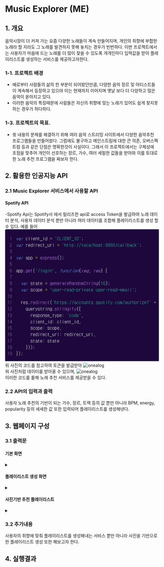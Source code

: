# Music Explorer (ME)

## 1. 개요
 음악시장이 더 커져 가는 요즘 다양한 노래들이 계속 만들어지며, 개인의 취향에 부합한 노래라 할 지라도 그 노래를 발견하지 못해 놓치는 경우가 빈번하다.
이번 프로젝트에서는 사용자가 마음에 드는 노래를 더 많이 찾을 수 있도록 개개인마다 입력값을 받아 플레이리스트를 생성하는 서비스를 제공하고자한다.

### 1-1. 프로젝트 배경

- 예로부터 사람들의 삶의 한 부분이 되어왔던만큼, 다양한 음악 장르 및 아티스트들이 계속해서 등장하고 있으먀 이는 현재까지 이어지며 옛날 보다 더 다양하고 많은 음악이 쏟아지고 있다.
- 이러한 음악의 특징때문에 사람들은 자신의 취향에 맞는 노래가 있어도 쉽게 찾지못하는 경우가 허다하다.

### 1-3. 프로젝트의 목표.
- 윗 내용의 문제를 해결하기 위해 여러 음악 스트리밍 사이트에서 다양한 음악추천 프로그램들을 만들어왔다. 그럼에도 불구하고 메인스트림에 대한 큰 의존, 오버스펙트럼 등과 같은 단점은 명확한것이 사실이다.
그래서 이 프로젝트에서는 구체성에 초점을 맞추어 개인이 선호하는 장르, 가수, 여러 세밀한 값들을 받아와 이를 토대로 한 노래 추천 프로그램을 짜보자 한다.

## 2. 활용한 인공지능 API

### 2.1 Music Explorer 서비스에서 사용할 API

#### Spotify API
-Spotify Api는 Spotify사 에서 릴리즈한 api로  access Token을 발급하여 노래 데이터 분석, 사용자 데이터 분석 뿐만 아니라 여러 데이터를 조합해 플레이리스트를 생성 할 수 있다.
예를 들어
![onealog](https://github.com/jangchangjun/ai_api_project/blob/main/api1.png)   
위 사진의 코드를 참고하여 토큰을 발급받아
![onealog](https://github.com/jangchangjun/ai_api_project/blob/main/api2.png)   
위 사진처럼 데이터를 받아올 수 있으며,
![onealog](https://github.com/jangchangjun/ai_api_project/blob/main/api3.png)   
이러한 코드를 톹해 노래 추천 서비스를 제공받을 수 있다.

### 2.2 API의 입력과 출력 
사용자 노래 추천의 기반이 되는 가수, 장르, 트랙 등의 값 뿐만 아니라 BPM, energy, popularity 등의 세세한 값 또한 입력되어 플레이리스트를 생성해낸다.

## 3. 웹페이지 구성
### 3.1 출력문

 #### 기본 화면
 
 <details><summary>
</summary>

  
![onealog](https://github.com/jangchangjun/ai_api_project/blob/main/sp1.png)   

</details>

#### 플레이리스트 생성 화면

 <details><summary>
</summary>

![onealog](https://github.com/jangchangjun/ai_api_project/blob/main/sp2.png)   

</details>

#### 사진기반 추천 플레이리스트

 <details><summary>
</summary>

![onealog](https://github.com/jangchangjun/ai_api_project/blob/main/sp3.png)   

</details>

### 3.2 추가내용
사용자의 취향에 맞춰 플레이리스트를 생성해내는 서비스 뿐만 아니라 사진을 기반으로한 플레이리스트 생성 또한 해보고자 한다.




## 4. 실행결과


